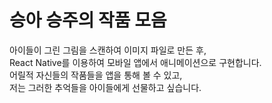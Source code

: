 # 승아 승주의 작품 모음

아이들이 그린 그림을 스캔하여 이미지 파일로 만든 후,  
React Native를 이용하여 모바일 앱에서 애니메이션으로 구현합니다.  
어릴적 자신들의 작품들을 앱을 통해 볼 수 있고,  
저는 그러한 추억들을 아이들에게 선물하고 싶습니다. 
